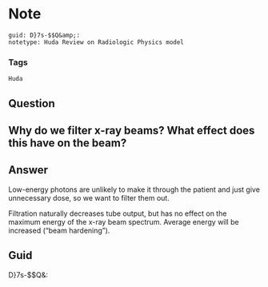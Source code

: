 # Note
```
guid: D}7s-$$Q&amp;:
notetype: Huda Review on Radiologic Physics model
```

### Tags
```
Huda
```

## Question
<h2>Why do we filter x-ray beams? What effect does this have on the beam?</h2>

## Answer
<section>
<p>Low-energy photons are unlikely to make it through the patient and just give unnecessary dose, so we want to filter them out.</p>
<p>Filtration naturally decreases tube output, but has no effect on the maximum energy of the x-ray beam spectrum. Average energy will be increased (“beam hardening”).</p>

</section>

## Guid
D}7s-$$Q&:
